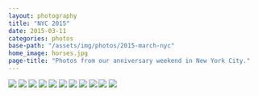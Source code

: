 ```yaml
---
layout: photography
title: "NYC 2015"
date: 2015-03-11
categories: photos
base-path: "/assets/img/photos/2015-march-nyc"
home_image: horses.jpg
page-title: "Photos from our anniversary weekend in New York City."
---
```


<img src="{{ site.baseurl }}/{{page.base-path }}/birds.jpg" />
<img src="{{ site.baseurl }}/{{page.base-path }}/chagall.jpg" />
<img src="{{ site.baseurl }}/{{page.base-path }}/flatiron.jpg" />
<img src="{{ site.baseurl }}/{{page.base-path }}/horses.jpg" />
<img src="{{ site.baseurl }}/{{page.base-path }}/ped-1.jpg" />
<img src="{{ site.baseurl }}/{{page.base-path }}/ped-2.jpg" />
<img src="{{ site.baseurl }}/{{page.base-path }}/ped-3.jpg" />
<img src="{{ site.baseurl }}/{{page.base-path }}/ped-4.jpg" />
<img src="{{ site.baseurl }}/{{page.base-path }}/shadows.jpg" />
<img src="{{ site.baseurl }}/{{page.base-path }}/times-square.jpg" />
<img src="{{ site.baseurl }}/{{page.base-path }}/red-brick.jpg" />

